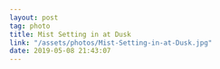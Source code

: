 ```yaml
---
layout: post
tag: photo
title: Mist Setting in at Dusk
link: "/assets/photos/Mist-Setting-in-at-Dusk.jpg"
date: 2019-05-08 21:43:07
---
```

